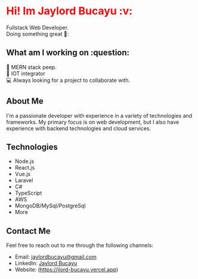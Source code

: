 <h1 style="color:Red">Hi! Im Jaylord Bucayu :v:</h1>

Fullstack Web Developer. 
</br>
Doing something great 🌟:


<h2>What am I working on :question:</h2>
 📖 MERN stack peep.
 </br>
 🤖 IOT integrator
 </br>
 💻 Always looking for a project to collaborate with.

## About Me

I'm a passionate developer with experience in a variety of technologies and frameworks. My primary focus is on web development, but I also have experience with backend technologies and cloud services. 

## Technologies

- Node.js
- React.js
- Vue.js
- Laravel
- C#
- TypeScript
- AWS
- MongoDB/MySql/PostgreSql
- More

 ## Contact Me

Feel free to reach out to me through the following channels:

- Email: jaylordbucayu@gmail.com
- LinkedIn: [Jaylord Bucayu](https://www.linkedin.com/in/jaylord-bucayu-887737196)
- Website: (https://jlord-bucayu.vercel.app)

  


